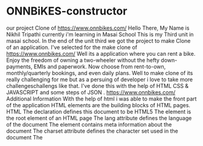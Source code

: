 # ONNBiKES-constructor
our project
Clone of https://www.onnbikes.com/
Hello There, My Name is Nikhil Tripathi currently i'm learning in Masai School This is my Third unit in masai school.
In the end of the unit third we got the project to make Clone of an application. I've selected for the make clone of https://www.onnbikes.com/
Well its a application where you can rent a bike.
Enjoy the freedom of owning a two-wheeler without the hefty down-payments, EMIs and paperwork. Now choose from rent-to-own, monthly/quarterly bookings, and even daily plans.
Well to make clone of its really challenging for me but as a persuing of developer i love to take more challengeschallengs like that.
I've done this with the help of HTML CSS & JAVASCRIPT and some steps of JSON .
https://www.onnbikes.com/
Additional Information
With the help of html i was able to make the front part of the application HTML elements are the building blocks of HTML pages.
HTML
The declaration defines this document to be HTML5
The element is the root element of an HTML page
The lang attribute defines the language of the document
The element contains meta information about the document
The charset attribute defines the character set used in the document
The <title> element specifies a title for the document
The element contains the visible page content
The
element defines a large heading
The
element defines a paragraph
CSS Syntax
A CSS rule consists of a selector and a declaration block:
The selector points to the HTML element to style (h1).
The declaration block (in curly braces) contains one or more declarations separated by semicolons.
Each declaration includes a CSS property name and a value, separated by a colon.
External Style Sheet
A CSS style sheet can be stored in an external file
JAVASCRIPTS VARIABLE
JavaScript variables are containers for storing data values.
What can JavaScript Do?
JavaScript Can Change HTML Content JavaScript Can Change HTML Attribute Values JavaScript Can Change HTML Styles (CSS) JavaScript Can Hide HTML Elements JavaScript Can Show HTML Elements
The HTML DOM (Document Object Model)
When a web page is loaded, the browser creates a Document Object Model of the page.
The HTML DOM model is constructed as a tree of Objects:
Finding HTML Elements
When you want to access HTML elements with JavaScript, you have to find the elements first.
There are a couple of ways to do this:
Finding HTML elements by id Finding HTML elements by tag name Finding HTML elements by class name Finding HTML elements by CSS selectors Finding HTML elements by HTML object collections
ONN-Bikes
Rent a Bike or Scooty with Most Flexible Daily, Weekly & Monthly Bike Rental Plans @ Most Affordable Price. Free Helmet & Easy Booking. Join our 100,000+ Happy Bike Riders Family Now.
Rent a Bike or Scooty with Most Flexible Daily, Weekly & Monthly Bike Rental Plans @ Most Affordable Price. Free Helmet & Easy Booking. Join our 100,000+ Happy Bike Riders Family Now.
  <h2>Feature of this website </h2>
    <li>  Login and Signup authentication </>
    <li>  User can browse through various category and rent two-wheelers .</>
    <li>  A dynamic and animated user friendly home page with calendar option.</>
    <li> Paymnet Gateway </>
    <li> OTP-confirmation on Payment</>
  
  <h4> Tech Stack: HTML || CSS || JavaScript Group-Members:4 </h4>
  
<hr>
<h5> Home Page </h5>

<img width="890" alt="o1" src="https://user-images.githubusercontent.com/93374317/155108533-bc4a299d-0f6b-4d9a-ac95-d94fae98a4fa.png">
<h5> Login Page </h5>
<img width="581" alt="Olohin" src="https://user-images.githubusercontent.com/93374317/155108647-d4b191d2-2bda-4069-8670-6136cfe75a25.png">
<h5> Bike Details Page </h5>
<img width="912" alt="Screenshot 2022-02-22 152708" src="https://user-images.githubusercontent.com/93374317/155108748-fbdbd4ca-2d05-4226-9e4b-db9df78dd76b.png">

